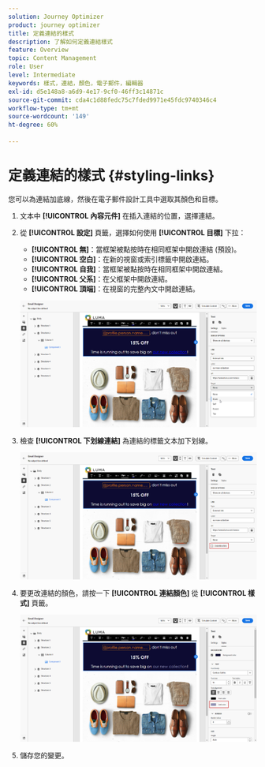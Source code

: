 ```yaml
---
solution: Journey Optimizer
product: journey optimizer
title: 定義連結的樣式
description: 了解如何定義連結樣式
feature: Overview
topic: Content Management
role: User
level: Intermediate
keywords: 樣式，連結，顏色，電子郵件，編輯器
exl-id: d5e148a8-a6d9-4e17-9cf0-46ff3c14871c
source-git-commit: cda4c1d88fedc75c7fded9971e45fdc9740346c4
workflow-type: tm+mt
source-wordcount: '149'
ht-degree: 60%

---
```


# 定義連結的樣式 {#styling-links}

您可以為連結加底線，然後在電子郵件設計工具中選取其顏色和目標。

1. 文本中 **[!UICONTROL 內容元件]** 在插入連結的位置，選擇連結。

1. 從 **[!UICONTROL 設定]** 頁籤，選擇如何使用 **[!UICONTROL 目標]** 下拉：

   * **[!UICONTROL 無]**：當框架被點按時在相同框架中開啟連結 (預設)。
   * **[!UICONTROL 空白]**：在新的視窗或索引標籤中開啟連結。
   * **[!UICONTROL 自我]**：當框架被點按時在相同框架中開啟連結。
   * **[!UICONTROL 父系]**：在父框架中開啟連結。
   * **[!UICONTROL 頂端]**：在視窗的完整內文中開啟連結。

   ![](assets/link_2.png)

1. 檢查 **[!UICONTROL 下划線連結]** 為連結的標籤文本加下划線。

   ![](assets/link_1.png)

1. 要更改連結的顏色，請按一下 **[!UICONTROL 連結顏色]** 從 **[!UICONTROL 樣式]** 頁籤。

   ![](assets/link_3.png)

1. 儲存您的變更。
